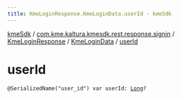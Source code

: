 ```yaml
---
title: KmeLoginResponse.KmeLoginData.userId - kmeSdk
---
```


[kmeSdk](../../../index.html) / [com.kme.kaltura.kmesdk.rest.response.signin](../../index.html) / [KmeLoginResponse](../index.html) / [KmeLoginData](index.html) / [userId](./user-id.html)

# userId

`@SerializedName("user_id") var userId: `[`Long`](https://kotlinlang.org/api/latest/jvm/stdlib/kotlin/-long/index.html)`?`